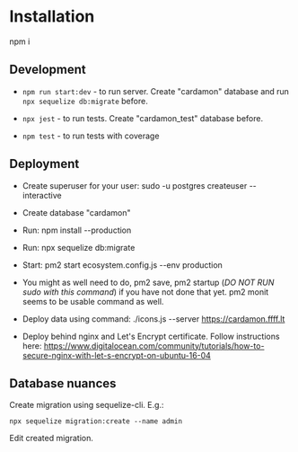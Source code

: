 Installation
============

npm i

Development
-----------

* `npm run start:dev` - to run server. Create "cardamon" database and run `npx sequelize db:migrate` before.

* `npx jest` - to run tests. Create "cardamon_test" database before.

* `npm test` - to run tests with coverage

Deployment
----------

* Create superuser for your user: sudo -u postgres createuser --interactive

* Create database "cardamon"

* Run: npm install --production

* Run: npx sequelize db:migrate

* Start: pm2 start ecosystem.config.js --env production

* You might as well need to do, pm2 save, pm2 startup (*DO NOT RUN sudo with this command*) if you have not done that
  yet.  pm2 monit seems to be usable command as well.

* Deploy data using command: ./icons.js --server https://cardamon.ffff.lt

* Deploy behind nginx and Let's Encrypt certificate. Follow instructions here:
    https://www.digitalocean.com/community/tutorials/how-to-secure-nginx-with-let-s-encrypt-on-ubuntu-16-04

Database nuances
----------------

Create migration using sequelize-cli. E.g.:

```
npx sequelize migration:create --name admin
```

Edit created migration.
